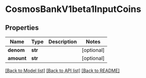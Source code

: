 # CosmosBankV1beta1InputCoins

## Properties
Name | Type | Description | Notes
------------ | ------------- | ------------- | -------------
**denom** | **str** |  | [optional] 
**amount** | **str** |  | [optional] 

[[Back to Model list]](../README.md#documentation-for-models) [[Back to API list]](../README.md#documentation-for-api-endpoints) [[Back to README]](../README.md)

